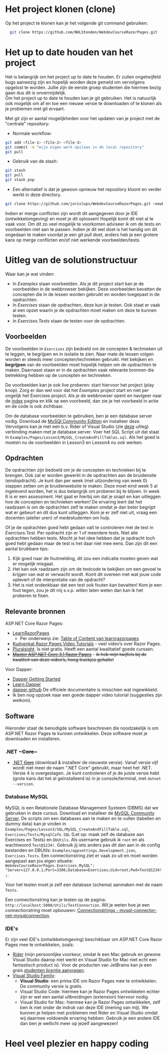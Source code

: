 # Het project klonen (clone)

Op het project te klonen kan je het volgende git command gebruiken:

```bash
  git clone https://github.com/NHLStenden/WebdevCourseRazorPages.git
```

# Het up to date houden van het project

Het is belangrijk om het project up to date te houden.
Er zullen ongetwijfeld bugs aanwezig zijn en hopelijk worden deze gemeld om vervolgens opgelost te worden.
Jullie zijn de eerste groep studenten die hiermee bezig gaan dus dit is onvermijdelijk.  
Om het project up to date te houden kan je git gebruiken. Het is natuurlijk ook mogelijk om af en toe een nieuwe versie te downloaden of te klonen als je problemen met git ervaart.

Met git zijn er aantal mogelijkheden voor het updaten van je project met de "centrale" repository:

* Normale workflow:

```bash
git add <file-1> <file-2> <file-3>
git commit -m "mijn eigen werk opslaan in de local repository"
git pull 
```

* Gebruik van de stash:

```bash
git stash
git pull
git stash pop
```

* Een alternatief is dat je gewoon opnieuw het repository kloont en verder werkt in deze directory.

```bash
git clone https://github.com/jorislops/WebdevCourseRazorPages.git <newDirectory>
```

Indien er merge conflicten zijn wordt dit aangegeven door je IDE (ontwikkelomgeving) en moet je dit oplossen!
Hopelijk komt dit niet al te vaak voor. Om dit zo veel mogelijk te voorkomen adviseer ik om de tests en voorbeelden niet aan te passen.
Indien je dit wel doet is het handig om dit ongedaan te maken voordat je een git pull doet, anders heb je een grotere kans op merge conflicten en/of niet werkende voorbeelden/tests.

# Uitleg van de solutionstructuur

Waar kan je wat vinden:

* In *Examples* staan voorbeelden. Als je dit project start kan je de voorbeelden in de webbrowser bekijken. Deze voorbeelden bevatten de concepten die in de lessen worden gebruikt en worden toegepast in de opdrachten.
* In *Exercises* staan de opdrachten, deze kun je testen.
Ook staat er vaak al een opzet waarin je de opdrachten moet maken om deze te kunnen testen.
* In *Exercises.Tests* staan de testen voor de opdrachten.

## Voorbeelden

De voorbeelden in `Exercises` zijn bedoeld om de concepten & technieken uit te leggen, te begrijpen en in isolatie te zien.
Naar mate de lessen volgen worden er steeds meer concepten/technieken gebruikt.
Het bekijken en **begrijpen** van de voorbeelden moet hopelijk helpen om de opdrachten te maken.
Daarnaast staan er in de opdrachten vaak relevante bronnen die betrekking hebben op de concepten en technieken.

De voorbeelden kan je ook live proberen: start hiervoor het project (play knop).
Zorg er dan wel voor dat het *Examples* project start en niet per ongelijk het Exercises project.
Als je de webbrowser opent en navigeer naar de [index](https://localhost:5001/) pagina en klik op een voorbeeld, dan zie je het voorbeeld in actie en de code is ook zichtbaar.

Om de database voorbeelden te gebruiken, ben je een database server nodig.
Download de [MySQl Community Edition](https://dev.mysql.com/downloads/mysql/) en installeer deze.
Vervolgens kan je met een b.v. Rider of Visual Studio (zie [deze](https://dev.mysql.com/doc/visual-studio/en/visual-studio-connection-server-explorer.html) uitleg) verbinding maken met je database server.
Voer het SQL Script uit dat staat in `Examples/Pages/Lesson3/MySQL_CreateAndFillTables.sql`.
Als het goed is moeten nu de voorbeelden in Lesson3 en Lesson4 nu ook werken.

## Opdrachten

De opdrachten zijn bedoeld om je de concepten en technieken bij te brengen. Ook zal er worden gewerkt in de opdrachten aan de bruidensite (eindopdracht).
Je kunt dan per week (met uitzondering van week 0) stappen zetten om je bruidenwebsite te maken. Deze moet eind week 5 al ingeleverd worden,
het is dus belangrijk om proberen bij te blijven. In week 6 is er een assessment.
Het gaat er hierbij om dat je snapt en kan uitleggen hoe de concepten en technieken werken! De ervaring leert dat het raadzaam is om de opdrachten zelf te maken omdat je dan beter begrijpt wat er gebeurt en dit dus kunt uitleggen.
Kom je er zelf niet uit, vraag een docenten (atelier uren) of medestudenten om hulp.

Of je de opdrachten goed hebt gedaan valt te controleren met de test in *Exercises.Test*. Per opdracht zijn er 1 of meerdere tests.
Niet alle opdrachten hebben tests. Mocht je het idee hebben dat je opdracht toch goed hebt gedaan maar de test is het daar niet mee eens.
Dan zijn dit een aantal bruikbare tips:

1. Kijk goed naar de foutmelding, dit zou een indicatie moeten geven wat er mogelijk misgaat.
2. Het kan ook raadzaam zijn om de testcode te bekijken om een gevoel te krijgen van wat er verwacht wordt. Komt dit overeen met wat jouw code oplevert of de interpretatie van de opdracht?
3. Het is niet ondenkbaar dat een test ook fouten kan bevatten! Kom je een fout tegen, zou je dit mij s.v.p. willen laten weten dan kan ik het proberen te fixen.

## Relevante bronnen

ASP.NET Core Razor Pages:

* [LearnRazorPages](https://www.learnrazorpages.com/)
  * Per onderwerp zie: [Table of Content van learnrazorpages](https://www.learnrazorpages.com/table-of-contents)
* [Kudvenkat Razor Pages Video Tutorials](https://www.youtube.com/watch?v=3F9SpUYTB6Y&list=PL6n9fhu94yhX6J31qad0wSO1N_rgGbOPV&ab_channel=kudvenkat) - veel video’s over Razor Pages.
* [Pluralsight](https://www.pluralsight.com). Is niet gratis. Heeft een aantal kwalitatief goede curssen.
* [~~Master ASP.NET Core 3.1 Razor Pages~~](https://learning.oreilly.com/videos/master-asp-net-core/9781800568068/) - ~~ik heb mijn twijfels bij de kwaliteit van deze video’s, hoog truckjes gehalte!~~

Voor Dapper:

* [Dapper Getting Started](https://dapper-tutorial.net/dapper)
* [Learn Dapper](https://www.learndapper.com/)
* [dapper github](https://github.com/StackExchange/Dapper) De officiele documentatie is misschien wat ingewikkeld.
* Ik ben nog opzoek naar een goede dapper video tutorial (suggesties zijn welkom).

## Software

Hieronder staat de benodigde software beschreven die noodzakelijk is om ASP.NET Razor Pages te kunnen ontwikkelen.
Deze software moet je downloaden en installeren.

### .NET ~~~Core~~~

* [.NET ~~Core~~](https://dotnet.microsoft.com/download) (download & installeer de nieuwste versie).
Vanaf versie vijf wordt niet meer de naam ".NET Core"  gebruikt, maar heet het .NET. Versie 4 is overgeslagen.
Je kunt controleren of je de juiste versie hebt (grote kans dat het al geïnstalleerd is) in je console/terminal,
met `dotnet --version`.

### Database MySQL

MySQL is een Relationele Database Management Systeem (DBMS) dat we gebruiken in deze cursus.
Download en installeer de [MySQL Community Server](https://dev.mysql.com/downloads/mysql/).
De scripts om een databases aan te maken en te vullen (tabellen en dummy data) kan je vinden in `Examples/Pages/Lesson3/SQL/MySQL_CreateAndFillTable.sql`, `Exercises/Tests/MysqlCafe.SQL` (Let op: maak zelf de database aan Exercises en Tests) en `DbUtils`.
Als username gebruik ik `root` en als wachtwoord `Test@1234!`. Gebruik jij iets anders pas dit dan aan in de config bestanden en DBUtils:
`Examples/appsettings.Development.json`, `Exercises.Tests`.
Een connectionstring ziet er vaak zo uit en moet worden aangepast aan jou eigen situatie:
`WebdevCourseRazorPages.Exercises.MySQL": "Server=127.0.0.1;Port=3306;Database=Exercises;Uid=root;Pwd=Test@1234!;`.

Voor het testen moet je zelf een database (schema) aanmaken met de naam `Tests`.

Een connectionstring kan je testen op de pagina: `http://localhost:5000/Utils/TestConnection`.
Wil je weten hoe je een connectionstring moet opbouwen: [Connectionstrings - mysql-connector-net-mysqlconnection](https://www.connectionstrings.com/mysql-connector-net-mysqlconnection/).

### IDE's

Er zijn veel IDE's (ontwikkelomgeving) beschikbaar om ASP.NET Core Razor Pages mee te ontwikkelen, zoals:

* [Rider](https://www.jetbrains.com/rider/) (mijn persoonlijke voorkeur, omdat ik een Mac gebruik en gewone Visual Studio daarop niet werkt en Visual Studio for Mac niet echt een fantastisch product is).
Voor de producten van JetBrains kan je een grais [studenten licentie aanvragen](https://www.jetbrains.com/community/education/#students).
* [Visual Studio Family](https://visualstudio.microsoft.com/):  
  * **Visual Studio**: een prima IDE om Razor Pages mee te ontwikkelen. De community versie is gratis.
  * Visual Studio Code: hiermee kan je Razor Pages ontwikkelen echter zijn er wel een aantal uitbreidingen (extension) hiervoor nodig.
  * Visual Studio for Mac: hiermee kan je Razor Pages ontwikkelen, zelf ben ik niet onder de indruk van deze IDE (mening van mij).
We kunnen je helpen met problemen met Rider en Visual Studio omdat wij daarmee voldoende ervaring hebben.
Gebruik je een andere IDE dan ben je wellicht meer op jezelf aangewezen!

# Heel veel plezier en happy coding
